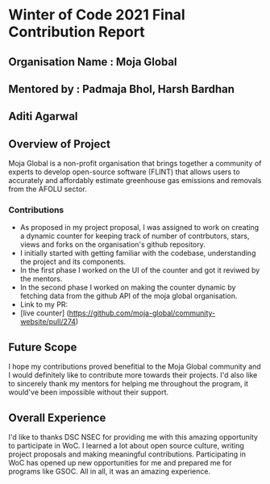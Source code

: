 # Winter of Code 2021 Final Contribution Report

## Organisation Name : Moja Global
## Mentored by : Padmaja Bhol, Harsh Bardhan
## Aditi Agarwal

## Overview of Project
Moja Global is a non-profit organisation that brings together a community of experts to develop open-source software (FLINT) that allows users to accurately and affordably estimate greenhouse gas emissions and removals from the AFOLU sector.

### Contributions

- As proposed in my project proposal, I was assigned to work on creating a dynamic counter for keeping track of number of contrbutors, stars, views and forks on the organisation's github repository.
- I initially started with getting familiar with the codebase, understanding the project and its components.
- In the first phase I worked on the UI of the counter and got it reviwed by the mentors.
- In the second phase I worked on making the counter dynamic by fetching data from the github API of the moja global organisation.
- Link to my PR:
- [live counter] (https://github.com/moja-global/community-website/pull/274)
 
## Future Scope
I hope my contributions proved benefitial to the Moja Global community and I would definitely like to contribute more towards their projects. I'd also like to sincerely thank my mentors for helping me throughout the program, it would've been impossible without their support.

## Overall Experience
I'd like to thanks DSC NSEC for providing me with this amazing opportunity to participate in WoC. I learned a lot about open source culture, writing project proposals and making meaningful contributions. Participating in WoC has opened up new opportunities for me and prepared me for programs like GSOC. All in all, it was an amazing experience.
